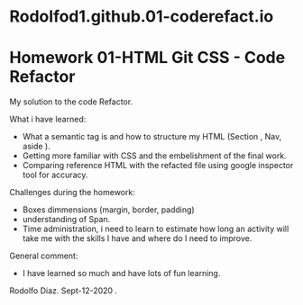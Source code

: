 # Rodolfod1.github.01-coderefact.io

# Homework 01-HTML Git CSS - Code Refactor 

My solution to the code Refactor. 

What i have learned:
- What a semantic tag is and how to structure my HTML (Section , Nav, aside ).
- Getting more familiar with CSS and the embelishment of the final work.
- Comparing reference HTML with the refacted file using google inspector tool for accuracy. 

Challenges during the homework:
- Boxes dimmensions (margin, border, padding)
- understanding of Span. 
- Time administration, i need to learn to estimate how long an activity will take me with the skills I have and where do I need to improve. 

General comment: 
- I have learned so much and have lots of fun learning. 

Rodolfo Diaz.  Sept-12-2020 .